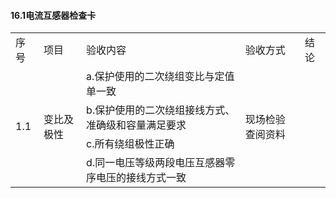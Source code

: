 #### **16.1电流互感器检查卡**

<table>
    <tr>
        <td>序号</td>
        <td>项目</td>
        <td>验收内容</td>
        <td>验收方式</td>
        <td>结论</td>
    </tr>
    <tr>
        <td rowspan="4">1.1</td>
        <td rowspan="4">变比及极性</td>
        <td>a.保护使用的二次绕组变比与定值单一致</td> 
        <td rowspan="4">现场检验查阅资料</td>
        <td rowspan="4"> </td>
    </tr>
    <tr>
        <td>b.保护使用的二次绕组接线方式、准确级和容量满足要求</td>
    </tr>
    <tr>
        <td>c.所有绕组极性正确</td>
    </tr>
        <tr>
        <td>d.同一电压等级两段电压互感器零序电压的接线方式一致</td>
    </tr>
</table>